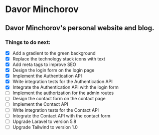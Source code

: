 # Davor Minchorov

## Davor Minchorov's personal website and blog.

### Things to do next:
- [x] Add a gradient to the green background
- [x] Replace the technology stack icons with text
- [x] Add meta tags to improve SEO
- [x] Design the login form on the login page
- [x] Implement the Authentication API
- [x] Write integration tests for the Authentication API
- [x] Integrate the Authentication API with the login form
- [ ] Implement the authorization for the admin routes
- [ ] Design the contact form on the contact page
- [ ] Implement the Contact API
- [ ] Write integration tests for the Contact API
- [ ] Integrate the Contact API with the contact form
- [ ] Upgrade Laravel to version 5.8
- [ ] Upgrade Tailwind to version 1.0
